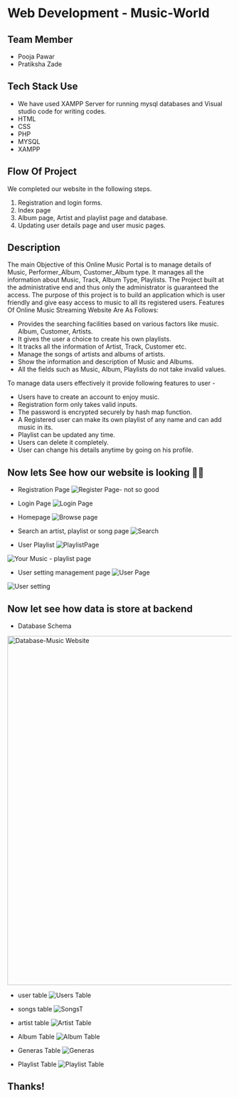 # Web Development -  Music-World

## Team Member 
- Pooja Pawar
- Pratiksha Zade 

## Tech Stack Use 

- We have used XAMPP Server for running mysql databases and Visual studio code for writing codes. 
- HTML 
- CSS
- PHP 
- MYSQL 
- XAMPP 

## Flow Of Project
We completed our website in the following steps.
1. Registration and login forms.
2. Index page
3. Album page, Artist and playlist page and database.
4. Updating user details page and user music pages.



## Description 
The main Objective of this Online Music Portal is to manage details of Music, Performer_Album, Customer_Album type. It manages all the information about Music, Track, Album Type, Playlists. The Project built at the administrative end and thus only the administrator is guaranteed the access. The purpose of this project is to build an application which is user friendly and give easy access to music to all its registered users.
Features Of Online Music Streaming Website Are As Follows:
- Provides the searching facilities based on various factors like music. Album, Customer, Artists.
- It gives the user a choice to create his own playlists.
- It tracks all the information of Artist, Track, Customer etc.
- Manage the songs of artists and albums of artists.
- Show the information and description of Music and Albums.
- All the fields such as Music, Album, Playlists do not take invalid values.

To manage data users effectively it provide following features to user -
- Users have to create an account to enjoy music.
- Registration form only takes valid inputs.
- The password is encrypted securely by hash map function.
- A Registered user can make its own playlist of any name and can add music in its.
- Playlist can be updated any time. 
- Users can delete it completely.
- User can change his details anytime by going on his profile.


## Now lets See how our website is looking 🤗🤗

- Registration Page 
![Register Page- not so good](https://user-images.githubusercontent.com/64395644/163666034-a9c4cb73-89b6-4667-b1d6-ba5f12bd8d89.png)

- Login Page 
![Login Page](https://user-images.githubusercontent.com/64395644/163666048-608b9859-dc58-479c-a306-5da26f7b9ccf.png)

- Homepage 
![Browse page](https://user-images.githubusercontent.com/64395644/163666069-901ae7dd-f7f3-4999-ad47-57ae460fd398.png)

- Search an artist, playlist or song page
![Search](https://user-images.githubusercontent.com/64395644/163666099-37d6ced7-0f3d-4419-a144-9a7ed2206477.png)

- User Playlist 
![PlaylistPage](https://user-images.githubusercontent.com/64395644/163666116-69d5abed-7560-4c43-9567-6de23f3be7d3.png)

![Your Music - playlist page](https://user-images.githubusercontent.com/64395644/163666152-66b936a6-2935-424c-b0b5-7c976b3f3178.png)

- User setting management page 
![User Page](https://user-images.githubusercontent.com/64395644/163666168-1fdbe49c-e023-4e91-93e5-3cf8292f23db.png)

![User setting](https://user-images.githubusercontent.com/64395644/163666174-e4199a3b-353d-479b-ae12-13bd96633600.png)

## Now let see how data is store at backend 
- Database Schema
<img width="784" alt="Database-Music Website" src="https://user-images.githubusercontent.com/64395644/163666227-bf76ce34-bf42-48b9-bba5-601d89ff851e.png">

- user table 
![Users Table](https://user-images.githubusercontent.com/64395644/163666244-62d32850-a7ff-401b-bf7e-a7523ea8f3b9.png)

- songs table 
 ![SongsT](https://user-images.githubusercontent.com/64395644/163666274-6a3d502b-8532-4f77-83e5-7c4c24a97f09.png)

- artist table 
![Artist Table](https://user-images.githubusercontent.com/64395644/163666289-953e0e39-0448-4551-b3cb-ee0174ef1d07.png)

- Album Table 
![Album Table](https://user-images.githubusercontent.com/64395644/163666299-32f5151c-4fad-4652-bd6e-60bdc4e0ca92.png)

- Generas Table 
![Generas](https://user-images.githubusercontent.com/64395644/163666313-72d03783-2164-4341-838d-4ccc4ce6cfea.png)

- Playlist Table 
![Playlist Table](https://user-images.githubusercontent.com/64395644/163666334-a7ed6d17-2614-48a3-b0d4-0c92260df545.png)


## Thanks! 






